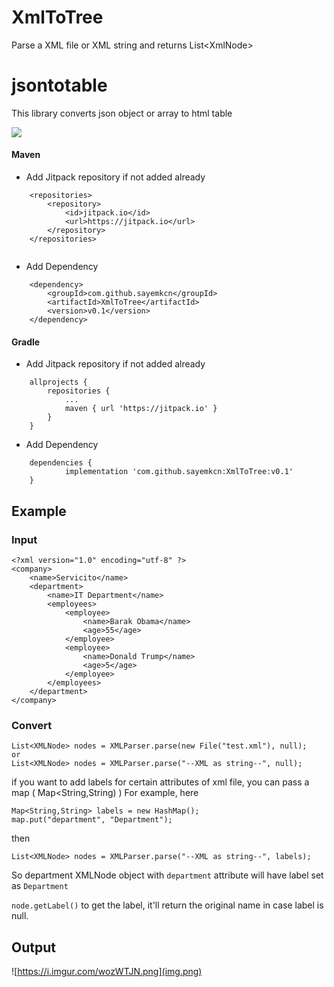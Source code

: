 # XmlToTree
Parse a XML file or XML string and returns List&lt;XmlNode>

# jsontotable
This library converts json object or array to html table

[![](https://jitpack.io/v/sayemkcn/jsontotable.svg)](https://jitpack.io/#sayemkcn/jsontotable)

#### Maven
* Add Jitpack repository if not added already
```aidl
    <repositories>
		<repository>
		    <id>jitpack.io</id>
		    <url>https://jitpack.io</url>
		</repository>
	</repositories>
	
```
* Add Dependency
```aidl
    <dependency>
	    <groupId>com.github.sayemkcn</groupId>
	    <artifactId>XmlToTree</artifactId>
	    <version>v0.1</version>
	</dependency>
```

#### Gradle
* Add Jitpack repository if not added already
```aidl
	allprojects {
		repositories {
			...
			maven { url 'https://jitpack.io' }
		}
	}
```
* Add Dependency
```aidl
	dependencies {
	        implementation 'com.github.sayemkcn:XmlToTree:v0.1'
	}
```

## Example

### Input
```aidl
<?xml version="1.0" encoding="utf-8" ?>
<company>
    <name>Servicito</name>
    <department>
        <name>IT Department</name>
        <employees>
            <employee>
                <name>Barak Obama</name>
                <age>55</age>
            </employee>
            <employee>
                <name>Donald Trump</name>
                <age>5</age>
            </employee>
        </employees>
    </department>
</company>

```

### Convert
```
List<XMLNode> nodes = XMLParser.parse(new File("test.xml"), null);
or
List<XMLNode> nodes = XMLParser.parse("--XML as string--", null);
```
if you want to add labels for certain attributes of xml file, you can pass a map (  Map<String,String)  )
For example, here
```
Map<String,String> labels = new HashMap();
map.put("department", "Department");
```
then
```
List<XMLNode> nodes = XMLParser.parse("--XML as string--", labels);
```
So department XMLNode object with `department` attribute will have label set as `Department`

`node.getLabel()` to get the label, it'll return the original name in case label is null.


## Output
![https://i.imgur.com/wozWTJN.png](img.png)